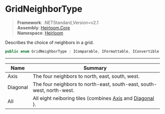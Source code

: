 # GridNeighborType

> **Framework**: .NETStandard,Version=v2.1  
> **Assembly**: [Heirloom.Core][0]  
> **Namespace**: [Heirloom][0]  

Describes the choice of neighbors in a grid.

```cs
public enum GridNeighborType : IComparable, IFormattable, IConvertible
```

--------------------------------------------------------------------------------

| Name     | Summary                                                               |
|----------|-----------------------------------------------------------------------|
| Axis     | The four neighbors to north, east, south, west.                       |
| Diagonal | The four neighbors to north-east, south-east, south-west, north-west. |
| All      | All eight neiboring tiles (combines [Axis][1] and [Diagonal][2] ).    |

[0]: ../Heirloom.Core.md
[1]: Heirloom.GridNeighborType.Axis.md
[2]: Heirloom.GridNeighborType.Diagonal.md
